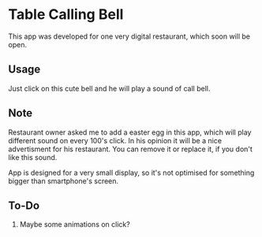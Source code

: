 # Table Calling Bell

This app was developed for one very digital restaurant, which soon will be open.

## Usage

Just click on this cute bell and he will play a sound of call bell.

## Note

Restaurant owner asked me to add a easter egg in this app, which will play different sound on every 100's click. In his opinion it will be a nice advertisment for his restaurant. You can remove it or replace it, if you don't like this sound.

App is designed for a very small display, so it's not optimised for something bigger than smartphone's screen.

## To-Do

1. Maybe some animations on click?
